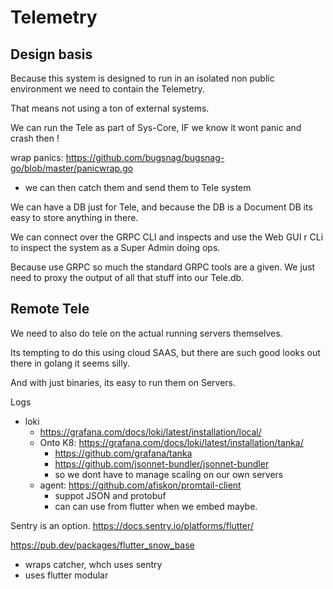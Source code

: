 # Telemetry


## Design basis
Because this system is designed to run in an isolated non public environment we need to contain the Telemetry.

That means not using a ton of external systems.

We can run the Tele as part of Sys-Core, IF we know it wont panic and crash then !

wrap panics: https://github.com/bugsnag/bugsnag-go/blob/master/panicwrap.go
- we can then catch them and send them to Tele system

We can have a DB just for Tele, and because the DB is a Document DB its easy to store anything in there.

We can connect over the GRPC CLI and inspects and use the Web GUI r CLi to inspect the system as a Super Admin doing ops.

Because use GRPC so much the standard GRPC tools are a given. We just need to proxy the output of all that stuff into our Tele.db.

## Remote Tele

We need to also do tele on the actual running servers themselves.

Its tempting to do this using cloud SAAS, but there are such good looks out there in golang it seems silly.

And with just binaries, its easy to run them on Servers.

Logs
- loki
	- https://grafana.com/docs/loki/latest/installation/local/
	- Onto K8: https://grafana.com/docs/loki/latest/installation/tanka/
		- https://github.com/grafana/tanka
		- https://github.com/jsonnet-bundler/jsonnet-bundler
		- so we dont have to manage scaling on our own servers
	- agent: https://github.com/afiskon/promtail-client
		- suppot JSON and protobuf
		- can can use from flutter when we embed maybe.


Sentry is an option.
https://docs.sentry.io/platforms/flutter/


https://pub.dev/packages/flutter_snow_base
- wraps catcher, whch uses sentry
- uses flutter modular

